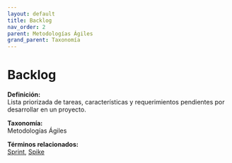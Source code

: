 ```yaml
---
layout: default
title: Backlog
nav_order: 2
parent: Metodologías Ágiles
grand_parent: Taxonomía
---
```


# Backlog

**Definición:**  
Lista priorizada de tareas, características y requerimientos pendientes por desarrollar en un proyecto.

**Taxonomía:**  
Metodologías Ágiles

**Términos relacionados:**  
[Sprint](https://maleniski.github.io/diccionario-angl-tec-mx/docs/taxonomia/metodologías--ágiles/sprint.html), [Spike](https://maleniski.github.io/diccionario-angl-tec-mx/docs/taxonomia/metodologías--ágiles/spike.html)
